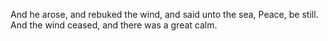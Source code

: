 And he arose, and rebuked the wind, and said unto the sea, Peace, be still. And the wind ceased, and there was a great calm.
